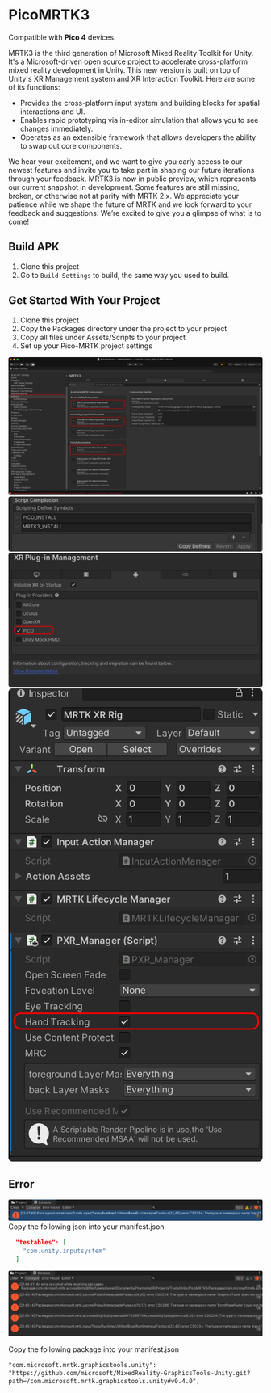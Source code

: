 # PicoMRTK3
Compatible with **Pico 4** devices. 

MRTK3 is the third generation of Microsoft Mixed Reality Toolkit for Unity. It's a Microsoft-driven open source project to accelerate cross-platform mixed reality development in Unity. This new version is built on top of Unity's XR Management system and XR Interaction Toolkit. Here are some of its functions:

- Provides the cross-platform input system and building blocks for spatial interactions and UI.
- Enables rapid prototyping via in-editor simulation that allows you to see changes immediately.
- Operates as an extensible framework that allows developers the ability to swap out core components.


We hear your excitement, and we want to give you early access to our newest features and invite you to take part in shaping our future iterations through your feedback. MRTK3 is now in public preview, which represents our current snapshot in development. Some features are still missing, broken, or otherwise not at parity with MRTK 2.x. We appreciate your patience while we shape the future of MRTK and we look forward to your feedback and suggestions. We’re excited to give you a glimpse of what is to come!
## Build APK
1. Clone this project
2. Go to `Build Settings` to build, the same way you used to build.



## Get Started With Your Project

1. Clone this project
2. Copy the Packages directory under the project to your project
3. Copy all files under Assets/Scripts to your project
4. Set up your Pico-MRTK project settings

![SetupMRTK3](Media/SetupMRTK3.png)
![Enabled-Pico-MRTK](Media/Enabled-Pico-MRTK.png)
![Enabled-Pico](Media/Enabled-Pico.png)
![Enabled-Pico](Media/Enabled-Pico-HandTracking.png)

## Error

![Error-Input-System](Media/Error-Input-System.png)
Copy the following json into your manifest.json
```json
  "testables": [
    "com.unity.inputsystem"
  ]
```

![Error-Miss-GraphTools](Media/Error-Miss-GraphTools.png)

Copy the following package into your manifest.json

```
"com.microsoft.mrtk.graphicstools.unity": "https://github.com/microsoft/MixedReality-GraphicsTools-Unity.git?path=/com.microsoft.mrtk.graphicstools.unity#v0.4.0",
```
